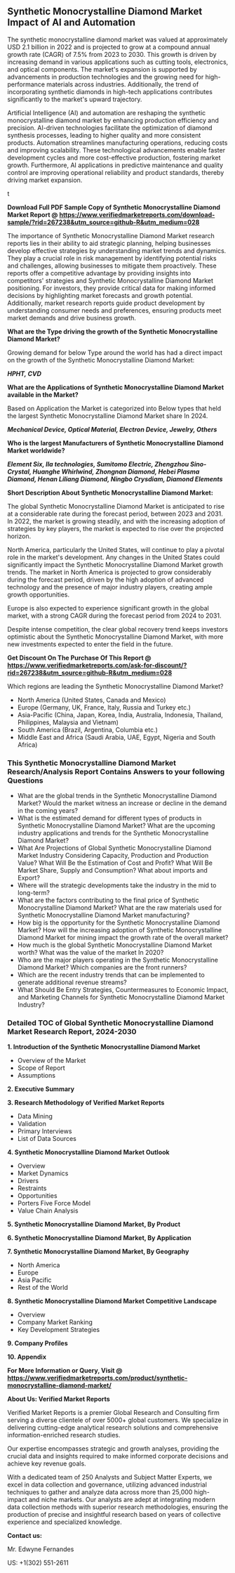 <h2>Synthetic Monocrystalline Diamond Market Impact of AI and Automation</h2><p>The synthetic monocrystalline diamond market was valued at approximately USD 2.1 billion in 2022 and is projected to grow at a compound annual growth rate (CAGR) of 7.5% from 2023 to 2030. This growth is driven by increasing demand in various applications such as cutting tools, electronics, and optical components. The market's expansion is supported by advancements in production technologies and the growing need for high-performance materials across industries. Additionally, the trend of incorporating synthetic diamonds in high-tech applications contributes significantly to the market's upward trajectory.</p><p>Artificial Intelligence (AI) and automation are reshaping the synthetic monocrystalline diamond market by enhancing production efficiency and precision. AI-driven technologies facilitate the optimization of diamond synthesis processes, leading to higher quality and more consistent products. Automation streamlines manufacturing operations, reducing costs and improving scalability. These technological advancements enable faster development cycles and more cost-effective production, fostering market growth. Furthermore, AI applications in predictive maintenance and quality control are improving operational reliability and product standards, thereby driving market expansion.</p>t</p><p id="" class=""><strong>Download Full PDF Sample Copy of Synthetic Monocrystalline Diamond Market Report @ <a href="https://www.verifiedmarketreports.com/download-sample/?rid=267238&utm_source=github-R&utm_medium=028" target="_blank">https://www.verifiedmarketreports.com/download-sample/?rid=267238&utm_source=github-R&utm_medium=028</a></strong></p><p>The importance of&nbsp;Synthetic Monocrystalline Diamond Market research reports lies in their ability to aid strategic planning, helping businesses develop effective strategies by understanding market trends and dynamics. They play a crucial role in risk management by identifying potential risks and challenges, allowing businesses to mitigate them proactively. These reports offer a competitive advantage by providing insights into competitors' strategies and Synthetic Monocrystalline Diamond Market positioning. For investors, they provide critical data for making informed decisions by highlighting market forecasts and growth potential. Additionally, market research reports guide product development by understanding consumer needs and preferences, ensuring products meet market demands and drive business growth.</p><p><strong>What are the&nbsp;Type driving the growth of the Synthetic Monocrystalline Diamond Market?</strong></p><p id="" class="">Growing demand for below Type around the world has had a direct impact on the growth of the Synthetic Monocrystalline Diamond Market:</p><em><strong>HPHT, CVD</strong></em></p><strong>What are the&nbsp;Applications&nbsp;of Synthetic Monocrystalline Diamond Market available in the Market?</strong></p><p id="" class="">Based on Application the Market is categorized into Below types that held the largest Synthetic Monocrystalline Diamond Market share In 2024.</p><em><strong>Mechanical Device, Optical Material, Electron Device, Jewelry, Others</strong></em></p><strong>Who is the largest Manufacturers of Synthetic Monocrystalline Diamond Market worldwide?</strong></p><p><em><strong>Element Six, IIa technologies, Sumitomo Electric, Zhengzhou Sino-Crystal, Huanghe Whirlwind, Zhongnan Diamond, Hebei Plasma Diamond, Henan Liliang Diamond, Ningbo Crysdiam, Diamond Elements</strong></em></p><p id="" class=""><strong>Short Description About Synthetic Monocrystalline Diamond Market:</strong></p><p>The global Synthetic Monocrystalline Diamond Market is anticipated to rise at a considerable rate during the forecast period, between 2023 and 2031. In 2022, the market is growing steadily, and with the increasing adoption of strategies by key players, the market is expected to rise over the projected horizon.</p><p>North America, particularly the United States, will continue to play a pivotal role in the market's development. Any changes in the United States could significantly impact the Synthetic Monocrystalline Diamond Market growth trends. The market in North America is projected to grow considerably during the forecast period, driven by the high adoption of advanced technology and the presence of major industry players, creating ample growth opportunities.</p><p>Europe is also expected to experience significant growth in the global market, with a strong CAGR during the forecast period from 2024 to 2031.</p><p>Despite intense competition, the clear global recovery trend keeps investors optimistic about the Synthetic Monocrystalline Diamond Market, with more new investments expected to enter the field in the future.</p><p id="" class=""><strong>Get Discount On The Purchase Of This Report @ <a href="https://www.verifiedmarketreports.com/ask-for-discount/?rid=267238&utm_source=github-R&utm_medium=028" target="_blank">https://www.verifiedmarketreports.com/ask-for-discount/?rid=267238&utm_source=github-R&utm_medium=028</a></strong></p>Which regions are leading the Synthetic Monocrystalline Diamond Market?</p><ul><li>North America (United States, Canada and Mexico)</li><li>Europe (Germany, UK, France, Italy, Russia and Turkey etc.)</li><li>Asia-Pacific (China, Japan, Korea, India, Australia, Indonesia, Thailand, Philippines, Malaysia and Vietnam)</li><li>South America (Brazil, Argentina, Columbia etc.)</li><li>Middle East and Africa (Saudi Arabia, UAE, Egypt, Nigeria and South Africa)</li></ul><h3 id="" class="">This Synthetic Monocrystalline Diamond Market Research/Analysis Report Contains Answers to your following Questions</h3><ul><li>What are the global trends in the Synthetic Monocrystalline Diamond Market? Would the market witness an increase or decline in the demand in the coming years?</li><li>What is the estimated demand for different types of products in Synthetic Monocrystalline Diamond Market? What are the upcoming industry applications and trends for the Synthetic Monocrystalline Diamond Market?</li><li>What Are Projections of Global Synthetic Monocrystalline Diamond Market Industry Considering Capacity, Production and Production Value? What Will Be the Estimation of Cost and Profit? What Will Be Market Share, Supply and Consumption? What about imports and Export?</li><li>Where will the strategic developments take the industry in the mid to long-term?</li><li>What are the factors contributing to the final price of Synthetic Monocrystalline Diamond Market? What are the raw materials used for Synthetic Monocrystalline Diamond Market manufacturing?</li><li>How big is the opportunity for the Synthetic Monocrystalline Diamond Market? How will the increasing adoption of Synthetic Monocrystalline Diamond Market for mining impact the growth rate of the overall market?</li><li>How much is the global Synthetic Monocrystalline Diamond Market worth? What was the value of the market In 2020?</li><li>Who are the major players operating in the Synthetic Monocrystalline Diamond Market? Which companies are the front runners?</li><li>Which are the recent industry trends that can be implemented to generate additional revenue streams?</li><li>What Should Be Entry Strategies, Countermeasures to Economic Impact, and Marketing Channels for Synthetic Monocrystalline Diamond Market Industry?</li></ul><h3 id="" class="">Detailed TOC of Global Synthetic Monocrystalline Diamond Market Research Report, 2024-2030</h3><p id="" class=""><strong>1. Introduction of the Synthetic Monocrystalline Diamond Market</strong></p><ul><li>Overview of the Market</li><li>Scope of Report</li><li>Assumptions</li></ul><p id="" class=""><strong>2. Executive Summary</strong></p><p id="" class=""><strong>3. Research Methodology of Verified Market Reports</strong></p><ul><li>Data Mining</li><li>Validation</li><li>Primary Interviews</li><li>List of Data Sources</li></ul><p id="" class=""><strong>4. Synthetic Monocrystalline Diamond Market Outlook</strong></p><ul><li>Overview</li><li>Market Dynamics</li><li>Drivers</li><li>Restraints</li><li>Opportunities</li><li>Porters Five Force Model</li><li>Value Chain Analysis</li></ul><p id="" class=""><strong>5. Synthetic Monocrystalline Diamond Market, By Product</strong></p><p id="" class=""><strong>6. Synthetic Monocrystalline Diamond Market, By Application</strong></p><p id="" class=""><strong>7. Synthetic Monocrystalline Diamond Market, By Geography</strong></p><ul><li>North America</li><li>Europe</li><li>Asia Pacific</li><li>Rest of the World</li></ul><p id="" class=""><strong>8. Synthetic Monocrystalline Diamond Market Competitive Landscape</strong></p><ul><li>Overview</li><li>Company Market Ranking</li><li>Key Development Strategies</li></ul><p id="" class=""><strong>9. Company Profiles</strong></p><p id="" class=""><strong>10. Appendix</strong></p><p id="" class=""><strong>For More Information or Query, Visit @ <a href="https://www.verifiedmarketreports.com/product/synthetic-monocrystalline-diamond-market/" target="_blank">https://www.verifiedmarketreports.com/product/synthetic-monocrystalline-diamond-market/</a></strong></p><p id="" class=""><strong>About Us: Verified Market Reports</strong></p><p id="" class="">Verified Market Reports is a premier Global Research and Consulting firm serving a diverse clientele of over 5000+ global customers. We specialize in delivering cutting-edge analytical research solutions and comprehensive information-enriched research studies.</p><p id="" class="">Our expertise encompasses strategic and growth analyses, providing the crucial data and insights required to make informed corporate decisions and achieve key revenue goals.</p><p id="" class="">With a dedicated team of 250 Analysts and Subject Matter Experts, we excel in data collection and governance, utilizing advanced industrial techniques to gather and analyze data across more than 25,000 high-impact and niche markets. Our analysts are adept at integrating modern data collection methods with superior research methodologies, ensuring the production of precise and insightful research based on years of collective experience and specialized knowledge.</p><p id="" class=""><strong>Contact us:</strong></p><p id="" class="">Mr. Edwyne Fernandes</p><p id="" class="">US: +1(302) 551-2611</p>